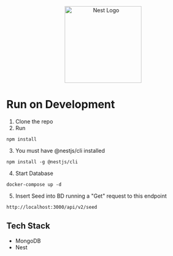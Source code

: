 <p align="center">
  <a href="http://nestjs.com/" target="blank"><img src="https://nestjs.com/img/logo-small.svg" width="200" alt="Nest Logo" /></a>
</p>

# Run on Development
1. Clone the repo
2. Run
```
npm install
```
3. You must have @nestjs/cli installed
```
npm install -g @nestjs/cli
```

4. Start Database
```
docker-compose up -d
```

5. Insert Seed into BD running a "Get" request to this endpoint
```
http://localhost:3000/api/v2/seed
```


## Tech Stack
* MongoDB
* Nest